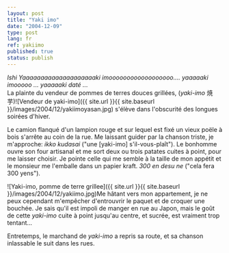 ```yaml
---
layout: post
title: "Yaki imo"
date: "2004-12-09"
type: post
lang: fr
ref: yakiimo
published: true
status: publish
---
```




_Ishi Yaaaaaaaaaaaaaaaaaaaaki imoooooooooooooooooo.... yaaaaaki imooooo ... yaaaaaki daté ..._  
La plainte du vendeur de pommes de terres douces grillées, (_yaki-imo_ 焼芋)![Vendeur de yaki-imo]({{ site.url }}{{ site.baseurl }}/images/2004/12/yakiimoyasan.jpg) s'élève dans l'obscurité des longues soirées d'hiver.

Le camion flanqué d'un lampion rouge et sur lequel est fixé un vieux poële à bois s'arrête au coin de la rue. Me laissant guider par la chanson triste, je m'approche: _ikko kudasai_ ("une \[yaki-imo\] s'il-vous-plaît"). Le bonhomme ouvre son four artisanal et me sort deux ou trois patates cuites à point, pour me laisser choisir. Je pointe celle qui me semble à la taille de mon appétit et le monsieur me l'emballe dans un papier kraft. _300 en desu ne_ ("cela fera 300 yens").

![Yaki-imo, pomme de terre grillee]({{ site.url }}{{ site.baseurl }}/images/2004/12/yakiimo.jpg)Me hâtant vers mon appartement, je ne peux cependant m'empêcher d'entrouvrir le paquet et de croquer une bouchée. Je sais qu'il est impoli de manger en rue au Japon, mais le goût de cette _yaki-imo_ cuite à point jusqu'au centre, et sucrée, est vraiment trop tentant...

Entretemps, le marchand de _yaki-imo_ a repris sa route, et sa chanson inlassable le suit dans les rues.


